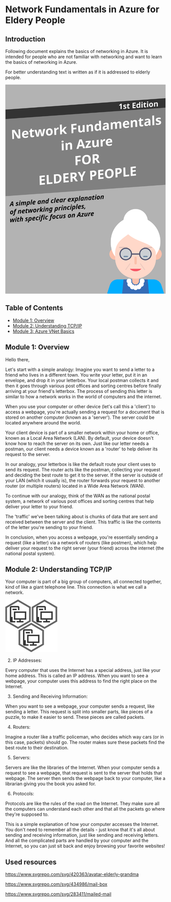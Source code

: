 # Network Fundamentals in Azure for Eldery People

## Introduction

Following document explains the basics of networking in Azure. It is intended for people who are not familiar with networking and want to learn the basics of networking in Azure. 

For better understanding text is written as if it is addressed to elderly people.

![](/img/cover.svg)

## Table of Contents

* [Module 1: Overview](#module-1)
* [Module 2: Understanding TCP/IP](#module-2)
* [Module 3: Azure VNet Basics](#module-3)

## Module 1: Overview <a name="module-1"></a>

Hello there,

Let's start with a simple analogy: Imagine you want to send a letter to a friend who lives in a different town. You write your letter, put it in an envelope, and drop it in your letterbox. Your local postman collects it and then it goes through various post offices and sorting centres before finally arriving at your friend's letterbox. The process of sending this letter is similar to how a network works in the world of computers and the internet.

When you use your computer or other device (let's call this a 'client') to access a webpage, you're actually sending a request for a document that is stored on another computer (known as a 'server'). The server could be located anywhere around the world.

Your client device is part of a smaller network within your home or office, known as a Local Area Network (LAN). By default, your device doesn't know how to reach the server on its own. Just like our letter needs a postman, our client needs a device known as a 'router' to help deliver its request to the server. 

In our analogy, your letterbox is like the default route your client uses to send its request. The router acts like the postman, collecting your request and deciding the best route to get it to the server. If the server is outside of your LAN (which it usually is), the router forwards your request to another router (or multiple routers) located in a Wide Area Network (WAN).

To continue with our analogy, think of the WAN as the national postal system, a network of various post offices and sorting centres that help deliver your letter to your friend.

The 'traffic' we've been talking about is chunks of data that are sent and received between the server and the client. This traffic is like the contents of the letter you're sending to your friend.

In conclusion, when you access a webpage, you're essentially sending a request (like a letter) via a network of routers (like postmen), which help deliver your request to the right server (your friend) across the internet (the national postal system).

## Module 2: Understanding TCP/IP <a name="module-2"></a>

Your computer is part of a big group of computers, all connected together, kind of like a giant telephone line. This connection is what we call a network.

![](/img/net-explain-00.png)


2. IP Addresses:

Every computer that uses the Internet has a special address, just like your home address. This is called an IP address. When you want to see a webpage, your computer uses this address to find the right place on the Internet.

3. Sending and Receiving Information:

When you want to see a webpage, your computer sends a request, like sending a letter. This request is split into smaller parts, like pieces of a puzzle, to make it easier to send. These pieces are called packets.

4. Routers:

Imagine a router like a traffic policeman, who decides which way cars (or in this case, packets) should go. The router makes sure these packets find the best route to their destination.

5. Servers:

Servers are like the libraries of the Internet. When your computer sends a request to see a webpage, that request is sent to the server that holds that webpage. The server then sends the webpage back to your computer, like a librarian giving you the book you asked for.

6. Protocols:

Protocols are like the rules of the road on the Internet. They make sure all the computers can understand each other and that all the packets go where they're supposed to.

This is a simple explanation of how your computer accesses the Internet. You don't need to remember all the details - just know that it's all about sending and receiving information, just like sending and receiving letters. And all the complicated parts are handled by your computer and the Internet, so you can just sit back and enjoy browsing your favorite websites!

## Used resources

https://www.svgrepo.com/svg/420363/avatar-elderly-grandma

https://www.svgrepo.com/svg/434986/mail-box

https://www.svgrepo.com/svg/283411/mailed-mail
